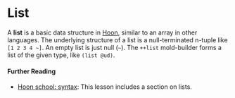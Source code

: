 # List

A **list** is a basic data structure in [Hoon](hoon.md), similar to an array in other languages. The underlying structure of a list is a null-terminated n-tuple like `[1 2 3 4 ~]`. An empty list is just null (`~`). The `++list` mold-builder forms a list of the given type, like `(list @ud)`.

#### Further Reading

- [Hoon school: syntax](../build-on-urbit/hoon-school/B-syntax.md#lists): This lesson includes a section on lists.
